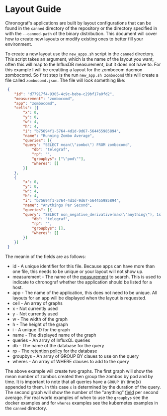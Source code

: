 # Layout Guide

Chronograf's applications are built by layout configurations that can be found in the `canned` directory of the repository or the directory specified in with the `--canned-path` of the binary distribution. This document will cover how to create new layouts or modify existing ones to better fill your environment.

To create a new layout use the `new_apps.sh` script in the `canned` directory. This script takes an argument, which is the name of the layout you want, often this will map to the InfluxDB measurement, but it does not have to. For this example I will be creatiting a layout for the zombocom daemon zombocomd. So first step is the run `new_app.sh zombocomd` this will create a file called `zombocomd.json`. The file will look something like:

```json
 {
    "id": "d77917f4-9305-4c9c-beba-c29bf17a0fd2",
    "measurement": "zombocomd",
    "app": "zombocomd",
    "cells": [{
        "x": 0,
        "y": 0,
        "w": 4,
        "h": 4,
        "i": "b75694f1-5764-4d1d-9d67-564455985894",
        "name": "Running Zombo Average",
        "queries": [{
        "query": "SELECT mean(\"zombo\") FROM zombocomd",
            "db": "telegraf",
            "rp": "",
            "groupbys": ["\"pod\""],
            "wheres": []
        }]
    },
    {
        "x": 0,
        "y": 0,
        "w": 4,
        "h": 4,
        "i": "b75694f1-5764-4d1d-9d67-564455985894",
        "name": "Anythings Per Second",
        "queries": [{
        "query": "SELECT non_negative_derivative(max(\"anything\"), 1s) FROM zombocomd",
            "db": "telegraf",
            "rp": "",
            "groupbys": [],
            "wheres": []
        }]
    }]
 }
```

The meanin of the fields are as follows:
* id - A unique identifier for this file. Because apps can have more than one file, this needs to be unique or your layout will not show up.
* measurement - The name of the [measurement](https://docs.influxdata.com/influxdb/v1.1/concepts/glossary/#measurement) to search. This is used to indicate to chronograf whether the application should be listed for a host.
* app - The name of the application, this does not need to be unique. All layouts for an app will be displayed when the layout is requested.
* cell - An array of graphs
* x - Not currently used
* y - Not currently used
* w - The width of the graph
* h - The height of the graph
* i - A unique ID for the graph
* name - The displayed name of the graph
* queries - An array of InfluxQL queries
* db - The name of the database for the query
* rp - The [retention policy](https://docs.influxdata.com/influxdb/v1.1/concepts/glossary/#retention-policy-rp) for the database
* groupbys - An array of GROUP BY claues to use on the query
* wheres - An array of WHERE clauses to add to the query

The above example will create two graphs. The first graph will show the mean number of zombos created then group the zombos by pod and by time. It is important to note that all queries have a `GROUP BY` time(x) appended to them. In this case `x` is determined by the duration of the query. The second graph will show the number of the "anything" [field](https://docs.influxdata.com/influxdb/v1.1/concepts/glossary/#field) per second average.
For real world examples of when to use the `groupbys` see the docker examples and for `wheres` examples see the kubernetes examples in the `canned` directory.

